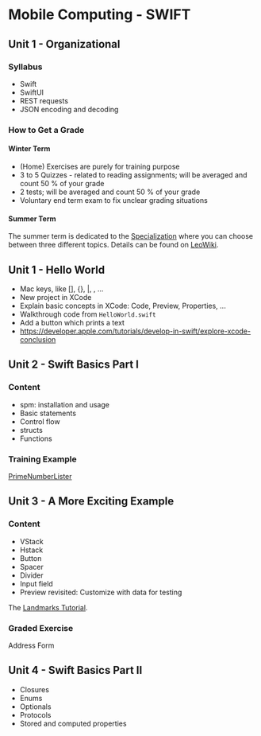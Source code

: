 # Mobile Computing - SWIFT

## Unit 1 - Organizational
### Syllabus
- Swift
- SwiftUI
- REST requests
- JSON encoding and decoding

### How to Get a Grade
#### Winter Term
- (Home) Exercises are purely for training purpose
- 3 to 5 Quizzes - related to reading assignments; will be averaged and count 50 % of your grade
- 2 tests; will be averaged and count 50 % of your grade
- Voluntary end term exam to fix unclear grading situations

#### Summer Term
The summer term is dedicated to the [Specialization](https://leowiki.htl-leonding.ac.at/doku.php?id=class:medt_spezialisierung) where you can choose between three different topics. Details can be found on [LeoWiki](https://leowiki.htl-leonding.ac.at/doku.php?id=class:medt_spezialisierung).

## Unit 1 - Hello World
- Mac keys, like [], {}, |, \, ...
- New project in XCode
- Explain basic concepts in XCode: Code, Preview, Properties, ...
- Walkthrough code from `HelloWorld.swift`
- Add a button which prints a text
- https://developer.apple.com/tutorials/develop-in-swift/explore-xcode-conclusion

## Unit 2 - Swift Basics Part I
### Content
- spm: installation and usage
- Basic statements
- Control flow
- structs
- Functions

### Training Example
[PrimeNumberLister](https://github.com/htl-leo-medtmc-4/prime-number-lister-starter-code)

## Unit 3 - A More Exciting Example
### Content
- VStack
- Hstack
- Button
- Spacer
- Divider
- Input field
- Preview revisited: Customize with data for testing

The [Landmarks Tutorial](https://developer.apple.com/tutorials/swiftui).

### Graded Exercise
Address Form

## Unit 4 - Swift Basics Part II
- Closures
- Enums
- Optionals
- Protocols
- Stored and computed properties
